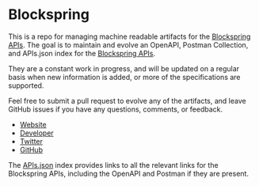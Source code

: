 # BlockspringThis is a repo for managing machine readable artifacts for the [Blockspring APIs](https://api.blockspring.com/). The goal is to maintain and evolve an OpenAPI, Postman Collection, and APIs.json index for the [Blockspring APIs](https://api.blockspring.com/).They are a constant work in progress, and will be updated on a regular basis when new information is added, or more of the specifications are supported.Feel free to submit a pull request to evolve any of the artifacts, and leave GitHub issues if you have any questions, comments, or feedback.- [Website](https://api.blockspring.com/)- [Developer](https://api.blockspring.com/)- [Twitter](https://twitter.com/blockspring)- [GitHub](https://github.com/blockspring)The [APIs.json](https://github.com/api-evangelist/blockspring/blob/master/apis.json) index provides links to all the relevant links for the Blockspring APIs, including the OpenAPI and Postman if they are present.